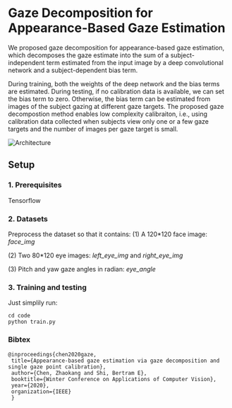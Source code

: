 # Gaze Decomposition for Appearance-Based Gaze Estimation 
  We proposed gaze decomposition for appearance-based gaze estimation, which decomposes the gaze estimate into the sum of a subject-independent term estimated from the input image by a deep convolutional network and a subject-dependent bias term. 

  During training, both the weights of the deep network and the bias terms are estimated. During testing, if no calibration data is available, we can set the bias term to zero. Otherwise, the bias term can be estimated from images of the subject gazing at different gaze targets. The proposed gaze decompostion method enables low complexity calibraiton, i.e., using calibration data collected when subjects view only one or a few gaze targets and the number of images per gaze target is small.
  
  ![Architecture](https://raw.githubusercontent.com/czk32611/Gaze_Decomposition/master/Figure/Architecture.png)

## Setup
### 1. Prerequisites
Tensorflow

### 2. Datasets
Preprocess the dataset so that it contains:
(1) A 120*120 face image: *face_img* 

(2) Two 80*120 eye images: *left_eye_img* and *right_eye_img*

(3) Pitch and yaw gaze angles in radian: *eye_angle*

### 3. Training and testing
Just simplily run:

    cd code
    python train.py

### Bibtex 
    
    @inproceedings{chen2020gaze,
     title={Appearance-based gaze estimation via gaze decomposition and single gaze point calibration},
     author={Chen, Zhaokang and Shi, Bertram E},
     booktitle={Winter Conference on Applications of Computer Vision},
     year={2020},
     organization={IEEE}
     } 
     

